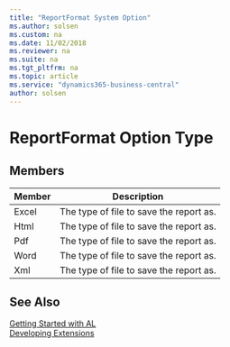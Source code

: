 ```yaml
---
title: "ReportFormat System Option"
ms.author: solsen
ms.custom: na
ms.date: 11/02/2018
ms.reviewer: na
ms.suite: na
ms.tgt_pltfrm: na
ms.topic: article
ms.service: "dynamics365-business-central"
author: solsen
---
```

[//]: # (START>DO_NOT_EDIT)
[//]: # (IMPORTANT:Do not edit any of the content between here and the END>DO_NOT_EDIT.)
[//]: # (Any modifications should be made in the .xml files in the ModernDev repo.)
# ReportFormat Option Type


## Members
|  Member  |  Description  |
|----------------|---------------|
|Excel|The type of file to save the report as.|
|Html|The type of file to save the report as.|
|Pdf|The type of file to save the report as.|
|Word|The type of file to save the report as.|
|Xml|The type of file to save the report as.|

[//]: # (IMPORTANT: END>DO_NOT_EDIT)
## See Also  
[Getting Started with AL](../../devenv-get-started.md)  
[Developing Extensions](../../devenv-dev-overview.md)  